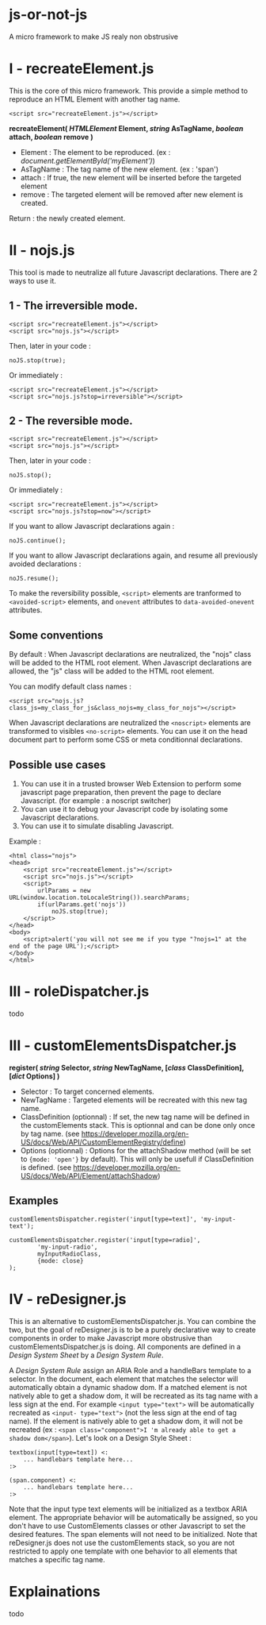 # js-or-not-js
A micro framework to make JS realy non obstrusive

# I - recreateElement.js

This is the core of this micro framework. This provide a simple method to reproduce an HTML Element with another tag name.

    <script src="recreateElement.js"></script>

**recreateElement( *HTMLElement* Element, *string* AsTagName, *boolean* attach, *boolean* remove )**

 - Element : The element to be reproduced. (ex : *document.getElementById('myElement')*)
 - AsTagName : The tag name of the new element. (ex : 'span')
 - attach : If true, the new element will be inserted before the targeted element
 - remove : The targeted element will be removed after new element is created.
 
 Return : the newly created element.

# II - nojs.js

This tool is made to neutralize all future Javascript declarations.
There are 2 ways to use it.

## 1 - The irreversible mode.

    <script src="recreateElement.js"></script>
    <script src="nojs.js"></script>

Then, later in your code :

    noJS.stop(true); 

Or immediately :

    <script src="recreateElement.js"></script>
    <script src="nojs.js?stop=irreversible"></script>

  
## 2 - The reversible mode.

    <script src="recreateElement.js"></script>
    <script src="nojs.js"></script>

Then, later in your code :

    noJS.stop(); 

Or immediately :

    <script src="recreateElement.js"></script>
    <script src="nojs.js?stop=now"></script>

If you want to allow Javascript declarations again :

    noJS.continue();
   
 If you want to allow Javascript declarations again, and resume all previously avoided declarations :

    noJS.resume();

To make the reversibility possible, `<script>` elements are tranformed to `<avoided-script>` elements, and `onevent` attributes to `data-avoided-onevent` attributes.

## Some conventions

By default :
When Javascript declarations are neutralized, the "nojs" class will be added to the HTML root element.
When Javascript declarations are allowed, the "js" class will be added to the HTML root element.

You can modify default class names :

    <script src="nojs.js?class_js=my_class_for_js&class_nojs=my_class_for_nojs"></script>

When Javascript declarations are neutralized the `<noscript>` elements are transformed to visibles `<no-script>` elements. You can use it on the head document part to perform some CSS or meta conditionnal declarations.

## Possible use cases

 1. You can use it in a trusted browser Web Extension to perform some
    javascript page preparation, then prevent the page to declare
    Javascript. (for example : a noscript switcher)
 2. You can use it to debug your Javascript code by isolating some
    Javascript declarations.
 3. You can use it to simulate disabling Javascript.

Example :

    <html class="nojs">
    <head>
    	<script src="recreateElement.js"></script>
    	<script src="nojs.js"></script>
    	<script>
    		urlParams = new URL(window.location.toLocaleString()).searchParams;
    		if(urlParams.get('nojs'))
    			noJS.stop(true);
    	</script>
    </head>
    <body>
    	<script>alert('you will not see me if you type "?nojs=1" at the end of the page URL');</script>
    </body>
    </html>

# III - roleDispatcher.js

todo

# III - customElementsDispatcher.js

**register( *string* Selector, *string* NewTagName, [*class* ClassDefinition], [*dict* Options] )**

 - Selector : To target concerned elements.
 - NewTagName : Targeted elements will be recreated with this new tag name.
 - ClassDefinition (optionnal) : If set, the new tag name will be defined in the customElements stack. This is optionnal and can be done only once by tag name. (see https://developer.mozilla.org/en-US/docs/Web/API/CustomElementRegistry/define)
 - Options (optionnal) : Options for the attachShadow method (will be set to `{mode: 'open'}` by default). This will only be usefull if ClassDefinition is defined. (see https://developer.mozilla.org/en-US/docs/Web/API/Element/attachShadow)

## Examples

    customElementsDispatcher.register('input[type=text]', 'my-input-text');
    
    customElementsDispatcher.register('input[type=radio]',
		    'my-input-radio',
		    myInputRadioClass,
		    {mode: close}
	);

# IV - reDesigner.js

This is an alternative to customElementsDispatcher.js. You can combine the two, but the goal of reDesigner.js is to be a purely declarative way to create components in order to make Javascript more obstrusive than customElementsDispatcher.js is doing. All components are defined in a *Design System Sheet* by a *Design System Rule*.

A *Design System Rule* assign an ARIA Role and a handleBars template to a selector. In the document, each element that matches the selector will automatically obtain a dynamic shadow dom. If a matched element is not natively able to get a shadow dom, it will be recreated as its tag name with a less sign at the end. For example `<input type="text">` will be automatically recreated as `<input- type="text">` (not the less sign at the end of tag name).
If the element is natively able to get a shadow dom, it will not be recreated (ex : `<span class="component">I 'm already able to get a shadow dom</span>`). Let's look on a Design Style Sheet :

    textbox(input[type=text]) <:
    	... handlebars template here...
    :>
    
    (span.component) <:
    	... handlebars template here...
    :>
Note that the input type text elements will be initialized as a textbox ARIA element. The appropriate behavior will be automatically be assigned, so you don't have to use CustomElements classes or other Javascript to set the desired features. The span elements will not need to be initialized.
Note that reDesigner.js does not use the customElements stack, so you are not restricted to apply one template with one behavior to all elements that matches a specific tag name.


# Explainations

todo
